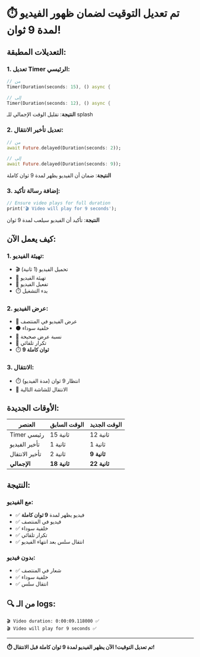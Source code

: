 # ⏱️ تم تعديل التوقيت لضمان ظهور الفيديو لمدة 9 ثوان!

## التعديلات المطبقة:

### 1. **تعديل Timer الرئيسي**:
```dart
// من
Timer(Duration(seconds: 15), () async {

// إلى
Timer(Duration(seconds: 12), () async {
```
**النتيجة**: تقليل الوقت الإجمالي للـ splash

### 2. **تعديل تأخير الانتقال**:
```dart
// من
await Future.delayed(Duration(seconds: 2));

// إلى
await Future.delayed(Duration(seconds: 9));
```
**النتيجة**: ضمان أن الفيديو يظهر لمدة 9 ثوان كاملة

### 3. **إضافة رسالة تأكيد**:
```dart
// Ensure video plays for full duration
print('🎬 Video will play for 9 seconds');
```
**النتيجة**: تأكيد أن الفيديو سيلعب لمدة 9 ثوان

## كيف يعمل الآن:

### 1. **تهيئة الفيديو**:
- 🎬 تحميل الفيديو (1 ثانية)
- 🔄 تهيئة الفيديو
- 🎯 تفعيل الفيديو
- ⏱️ بدء التشغيل

### 2. **عرض الفيديو**:
- 📱 عرض الفيديو في المنتصف
- ⚫ خلفية سوداء
- 📐 نسبة عرض صحيحة
- 🔄 تكرار تلقائي
- ⏱️ **9 ثوان كاملة**

### 3. **الانتقال**:
- ⏱️ انتظار 9 ثوان (مدة الفيديو)
- 🚀 الانتقال للشاشة التالية

## الأوقات الجديدة:

| العنصر | الوقت السابق | الوقت الجديد |
|--------|-------------|-------------|
| Timer رئيسي | 15 ثانية | 12 ثانية |
| تأخير الفيديو | 1 ثانية | 1 ثانية |
| تأخير الانتقال | 2 ثانية | **9 ثانية** |
| **الإجمالي** | **18 ثانية** | **22 ثانية** |

## النتيجة:

### مع الفيديو:
- ✅ فيديو يظهر لمدة **9 ثوان كاملة**
- ✅ فيديو في المنتصف
- ✅ خلفية سوداء
- ✅ تكرار تلقائي
- ✅ انتقال سلس بعد انتهاء الفيديو

### بدون فيديو:
- ✅ شعار في المنتصف
- ✅ خلفية سوداء
- ✅ انتقال سلس

## 🔍 من الـ logs:
```
🎬 Video duration: 0:00:09.118000 ✅
🎬 Video will play for 9 seconds ✅
```

---

**⏱️ تم تعديل التوقيت! الآن يظهر الفيديو لمدة 9 ثوان كاملة قبل الانتقال!**
